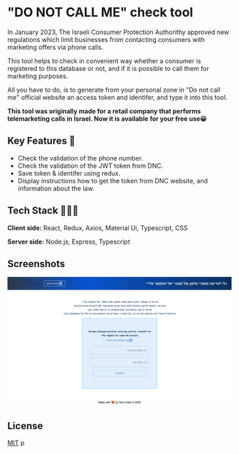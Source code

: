 
# "DO NOT CALL ME" check tool

In January 2023, The Israeli Consumer Protection Authorithy approved new regulations which limit businesses from contacting consumers with marketing offers via phone calls.

This tool helps to check in convenient way whether a consumer is registered to this database or not, and if it is possible to call them for marketing purposes.

All you have to do, is to generate from your personal zone in "Do not call me" official website an access token and identifer, and type it into this tool.

**This tool was originally made for a retail company that performs telemarketing calls in Israel. Now it is available for your free use😀**



## Key Features 🎯

- Check the validation of the phone number.
- Check the validation of the JWT token from DNC.
- Save token & identifer using redux.
- Display instructions how to get the token from DNC website, and information about the law.


## Tech Stack 👨🏼‍💻

**Client side:** React, Redux, Axios, Material Ui, Typescript, CSS

**Server side:** Node.js, Express, Typescript


## Screenshots

![App Screenshot](demo/demo.gif)



## License

[MIT](https://choosealicense.com/licenses/mit/)
p
